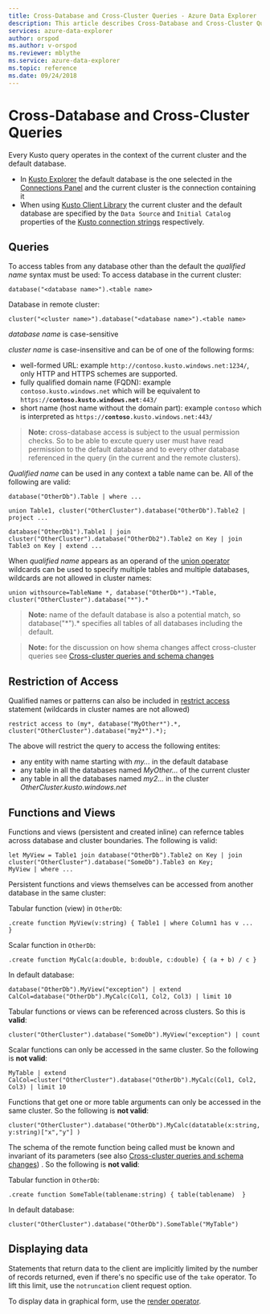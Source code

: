```yaml
---
title: Cross-Database and Cross-Cluster Queries - Azure Data Explorer | Microsoft Docs
description: This article describes Cross-Database and Cross-Cluster Queries in Azure Data Explorer.
services: azure-data-explorer
author: orspod
ms.author: v-orspod
ms.reviewer: mblythe
ms.service: azure-data-explorer
ms.topic: reference
ms.date: 09/24/2018
---
```

# Cross-Database and Cross-Cluster Queries

Every Kusto query operates in the context of the current cluster and the default database.
* In [Kusto Explorer](../tools/kusto-explorer.md) the default database is the one selected in the [Connections Panel](../tools/kusto-explorer.md#connections-panel) and the current cluster is the connection containing it
* When using [Kusto Client Library](../api/netfx/about-kusto-data.md) the current cluster and the default database are specified by the `Data Source` and `Initial Catalog` properties of 
  the [Kusto connection strings](../api/connection-strings/kusto.md) respectively.

## Queries
To access tables from any database other than the default the *qualified name* syntax must be used:
To access database in the current cluster:
```kusto
database("<database name>").<table name>
```
Database in remote cluster:
```kusto
cluster("<cluster name>").database("<database name>").<table name>
```

*database name* is case-sensitive

*cluster name* is case-insensitive and can be of one of the following forms:
* well-formed URL: example `http://contoso.kusto.windows.net:1234/`, only HTTP and HTTPS schemes are supported.
* fully qualified domain name (FQDN): example `contoso.kusto.windows.net` which will be equivalent to `https://`**`contoso.kusto.windows.net`**`:443/`
* short name (host name without the domain part): example `contoso` which is interpreted as `https://`**`contoso`**`.kusto.windows.net:443/`

>**Note:** cross-database access is subject to the usual permission checks.
So to be able to excute query user must have read permission to the default database and
to every other database referenced in the query (in the current and the remote clusters).

*Qualified name* can be used in any context a table name can be.
All of the following are valid:

```kusto
database("OtherDb").Table | where ...

union Table1, cluster("OtherCluster").database("OtherDb").Table2 | project ...

database("OtherDb1").Table1 | join cluster("OtherCluster").database("OtherDb2").Table2 on Key | join Table3 on Key | extend ...
```

When *qualified name* appears as an operand of the [union operator](./unionoperator.md) wildcards can be used to specify multiple tables
and multiple databases, wildcards are not allowed in cluster names:

```kusto
union withsource=TableName *, database("OtherDb*").*Table, cluster("OtherCluster").database("*").*
```

>**Note:** name of the default database is also a potential match, so database("&#42;").* specifies all tables of all databases
including the default.

>**Note:** for the discussion on how shema changes affect cross-cluster queries see [Cross-cluster queries and schema changes](../concepts/crossclusterandschemachanges.md)

## Restriction of Access
Qualified names or patterns can also be included in [restrict access](./restrictstatement.md) statement (wildcards in cluster names are not allowed)
```kusto
restrict access to (my*, database("MyOther*").*, cluster("OtherCluster").database("my2*").*);
```

The above will restrict the query to access the following entites:
* any entity with name starting with *my...* in the default database 
* any table in all the databases named *MyOther...* of the current cluster
* any table in all the databases named *my2...* in the cluster *OtherCluster.kusto.windows.net*

## Functions and Views
Functions and views (persistent and created inline) can refernce tables across database and cluster boundaries. The following is valid:

```kusto
let MyView = Table1 join database("OtherDb").Table2 on Key | join cluster("OtherCluster").database("SomeDb").Table3 on Key;
MyView | where ...
```

Persistent functions and views themselves can be accessed from another database in the same cluster:

Tabular function (view) in `OtherDb`:

```kusto
.create function MyView(v:string) { Table1 | where Column1 has v ...  }  
```

Scalar function in `OtherDb`:
```kusto
.create function MyCalc(a:double, b:double, c:double) { (a + b) / c }  
```

In default database:

```kusto
database("OtherDb").MyView("exception") | extend CalCol=database("OtherDb").MyCalc(Col1, Col2, Col3) | limit 10
```

Tabular functions or views can be referenced across clusters. So this is **valid**:
```kusto
cluster("OtherCluster").database("SomeDb").MyView("exception") | count
```

Scalar functions can only be accessed in the same cluster. So the following is **not valid**:

```kusto
MyTable | extend CalCol=cluster("OtherCluster").database("OtherDb").MyCalc(Col1, Col2, Col3) | limit 10
```

Functions that get one or more table arguments can only be accessed in the same cluster. So the following is **not valid**:

```kusto
cluster("OtherCluster").database("OtherDb").MyCalc(datatable(x:string, y:string)["x","y"] ) 
```

The schema of the remote function being called must be known and invariant of its parameters (see also [Cross-cluster queries and schema changes](../concepts/crossclusterandschemachanges.md)) . So the following is **not valid**:

Tabular function in `OtherDb`:
```kusto
.create function SomeTable(tablename:string) { table(tablename)  }  
```

In default database:
```kusto
cluster("OtherCluster").database("OtherDb").SomeTable("MyTable")
```


## Displaying data

Statements that return data to the client are implicitly limited
by the number of records returned, even if there's no specific use
of the `take` operator. To lift this limit, use the `notruncation`
client request option.

To display data in graphical form, use the [render operator](renderoperator.md).